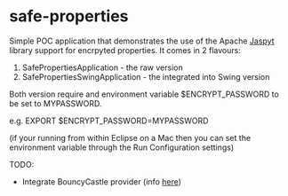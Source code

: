 # safe-properties

Simple POC application that demonstrates the use of the Apache [Jaspyt](http://www.jasypt.org/index.html) library support for encrpyted properties. It comes in 2 flavours:

1. SafePropertiesApplication - the raw version
2. SafePropertiesSwingApplication - the integrated into Swing version

Both version require and environment variable $ENCRYPT_PASSWORD to be set to MYPASSWORD.

e.g. EXPORT $ENCRYPT_PASSWORD=MYPASSWORD

(if your running from within Eclipse on a Mac then you can set the environment variable through the Run Configuration settings)

TODO:

- Integrate BouncyCastle provider (info [here](http://www.jasypt.org/non-default-providers.html))
